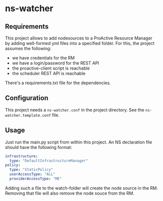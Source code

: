 # ns-watcher

## Requirements

This project allows to add nodesources to a ProActive Resource Manager by adding well-formed yml files into a specified folder.
For this, the project assumes the following:

* we have credentials for the RM
* we have a login/password for the REST API
* the proactive-client script is reachable
* the scheduler REST API is reachable

There's a requirements.txt file for the dependencies.

## Configuration

This project needs a `ns-watcher.conf` in the project directory. See the `ns-watcher.template.conf` file.

## Usage

Just run the main.py script from within this project.
An NS declaration file should have the following format:

```yaml
infrastructure:
  type: "DefaultInfrastructureManager"
policy:
  type: "StaticPolicy"
  userAccessType: "ALL"
  providerAccessType: "ME"
```

Adding such a file to the watch-folder will create the node source in the RM.
Removing that file will also remove the node souce from the RM.
